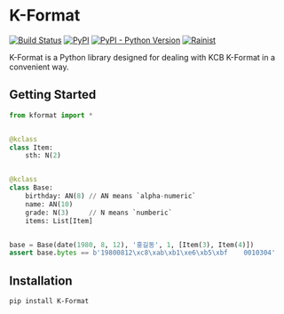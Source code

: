 # K-Format

[![Build Status](https://travis-ci.org/Rainist/K-Format.svg?branch=master)](https://travis-ci.org/Rainist/K-Format) [![PyPI](https://img.shields.io/pypi/v/K-Format.svg)](https://badge.fury.io/py/K-Format) [![PyPI - Python Version](https://img.shields.io/pypi/pyversions/K-Format.svg)](https://badge.fury.io/py/K-Format) [![Rainist](https://img.shields.io/badge/%3C%2F%3E%20with%20%E2%99%A5%20by-Rainist-blue.svg)](https://rainist.com/recruit)

K-Format is a Python library designed for dealing with KCB K-Format in a convenient way. 

## Getting Started

```python
from kformat import *


@kclass
class Item:
    sth: N(2)


@kclass
class Base:
    birthday: AN(8) // AN means `alpha-numeric`
    name: AN(10)    
    grade: N(3)     // N means `numberic`
    items: List[Item]


base = Base(date(1980, 8, 12), '홍길동', 1, [Item(3), Item(4)])
assert base.bytes == b'19800812\xc8\xab\xb1\xe6\xb5\xbf    0010304'
```

## Installation

```bash
pip install K-Format
```
